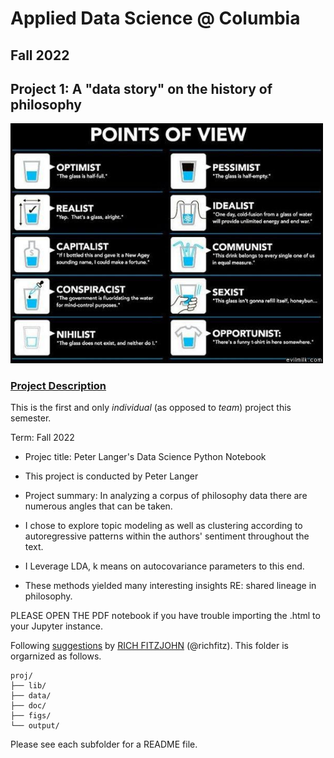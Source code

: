 # Applied Data Science @ Columbia
## Fall 2022
## Project 1: A "data story" on the history of philosophy

<img src="figs/100126-the-glass.jpeg" width="500">

### [Project Description](doc/)
This is the first and only *individual* (as opposed to *team*) project this semester. 

Term: Fall 2022

+ Projec title: Peter Langer's Data Science Python Notebook
+ This project is conducted by Peter Langer

+ Project summary: In analyzing a corpus of philosophy data there are numerous angles that can be taken.
+ I chose to explore topic modeling as well as clustering according to autoregressive patterns within the authors' sentiment throughout the text.
+ I Leverage LDA, k means on autocovariance parameters to this end.
+ These methods yielded many interesting insights RE: shared lineage in philosophy.

PLEASE OPEN THE PDF notebook if you have trouble importing the .html to your Jupyter instance.

Following [suggestions](http://nicercode.github.io/blog/2013-04-05-projects/) by [RICH FITZJOHN](http://nicercode.github.io/about/#Team) (@richfitz). This folder is orgarnized as follows.

```
proj/
├── lib/
├── data/
├── doc/
├── figs/
└── output/
```

Please see each subfolder for a README file.
